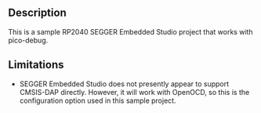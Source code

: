 ## Description

This is a sample RP2040 SEGGER Embedded Studio project that works with pico-debug.

## Limitations

- SEGGER Embedded Studio does not presently appear to support CMSIS-DAP directly.  However, it will work with OpenOCD, so this is the configuration option used in this sample project.

